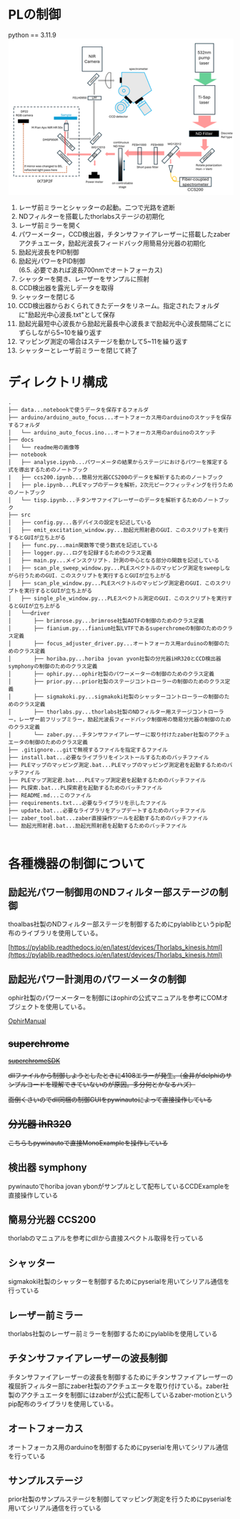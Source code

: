 # PLの制御
python == 3.11.9
![overview](docs/fig1.png)

1. レーザ前ミラーとシャッターの起動。二つで光路を遮断
2. NDフィルターを搭載したthorlabsステージの初期化
3. レーザ前ミラーを開く
4. パワーメーター，CCD検出器，チタンサファイアレーザーに搭載したzaberアクチュエータ，励起光波長フィードバック用簡易分光器の初期化
5. 励起光波長をPID制御
6. 励起光パワーをPID制御\
(6.5. 必要であれば波長700nmでオートフォーカス)
7. シャッターを開き、レーザーをサンプルに照射
8. CCD検出器を露光しデータを取得
9. シャッターを閉じる
10. CCD検出器からおくられてきたデータをリネーム。指定されたフォルダに"励起光中心波長.txt"として保存
11. 励起光最短中心波長から励起光最長中心波長まで励起光中心波長間隔ごとにずらしながら5~10を繰り返す
12. マッピング測定の場合はステージを動かして5~11を繰り返す
13. シャッターとレーザ前ミラーを閉じて終了

# ディレクトリ構成

```
.
├── data...notebookで使うデータを保存するフォルダ
├── arduino/arduino_auto_focus...オートフォーカス用のarduinoのスケッチを保存するフォルダ
│   └── arduino_auto_focus.ino...オートフォーカス用のarduinoのスケッチ
├── docs
│   └── readme用の画像等
├── notebook
│   ├── analyse.ipynb...パワーメータの結果からステージにおけるパワーを推定する式を導出するためのノートブック
|   ├── ccs200.ipynb...簡易分光器CCS200のデータを解析するためのノートブック
│   ├── ple.ipynb...PLEマップのデータを解析，2次元ピークフィッティングを行うためのノートブック
│   └── tisp.ipynb...チタンサファイアレーザーのデータを解析するためのノートブック
├── src
│   ├── config.py...各デバイスの設定を記述している
│   ├── emit_excitation_window.py...励起光照射君のGUI．このスクリプトを実行するとGUIが立ち上がる
│   ├── func.py...main関数等で使う数式を記述している
│   ├── logger.py...ログを記録するためのクラス定義
│   ├── main.py...メインスクリプト．計測の中心となる部分の関数を記述している
|   ├── scan_ple_sweep_window.py...PLEスペクトルのマッピング測定をsweepしながら行うためのGUI．このスクリプトを実行するとGUIが立ち上がる
│   ├── scan_ple_window.py...PLEスペクトルのマッピング測定君のGUI．このスクリプトを実行するとGUIが立ち上がる
│   ├── single_ple_window.py...PLEスペクトル測定のGUI．このスクリプトを実行するとGUIが立ち上がる
│   └──driver
│       ├── brimrose.py...brimrose社製AOTFの制御のためのクラス定義
│       ├── fianium.py...fianium社製LVTFであるsuperchromeの制御のためのクラス定義
│       ├── focus_adjuster_driver.py...オートフォーカス用arduinoの制御のためのクラス定義
│       ├── horiba.py...horiba jovan yvon社製の分光器iHR320とCCD検出器symphonyの制御のためのクラス定義
│       ├── ophir.py...ophir社製のパワーメーターの制御のためのクラス定義
│       ├── prior.py...prior社製のステージコントローラーの制御のためのクラス定義
│       ├── sigmakoki.py...sigmakoki社製のシャッターコントローラーの制御のためのクラス定義
│       ├── thorlabs.py...thorlabs社製のNDフィルター用ステージコントローラー，レーザー前フリップミラー，励起光波長フィードバック制御用の簡易分光器の制御のためのクラス定義
│       └── zaber.py...チタンサファイアレーザーに取り付けたzaber社製のアクチュエータの制御のためのクラス定義
├── .gitignore...gitで無視するファイルを指定するファイル
├── install.bat...必要なライブラリをインストールするためのバッチファイル
├── PLEマップのマッピング測定.bat...PLEマップのマッピング測定君を起動するためのバッチファイル
├── PLEマップ測定君.bat...PLEマップ測定君を起動するためのバッチファイル
├── PL探索.bat...PL探索君を起動するためのバッチファイル
├── README.md...このファイル
├── requirements.txt...必要なライブラリを示したファイル
├── update.bat...必要なライブラリをアップデートするためのバッチファイル
|── zaber_tool.bat...zaber直接操作ツールを起動するためのバッチファイル
└── 励起光照射君.bat...励起光照射君を起動するためのバッチファイル


```

# 各種機器の制御について

## 励起光パワー制御用のNDフィルター部ステージの制御
thoalbas社製のNDフィルター部ステージを制御するためにpylablibというpip配布のライブラリを使用している。

[https://pylablib.readthedocs.io/en/latest/devices/Thorlabs_kinesis.html](https://pylablib.readthedocs.io/en/latest/devices/Thorlabs_kinesis.html)


## 励起光パワー計測用のパワーメータの制御
ophir社製のパワーメーターを制御にはophirの公式マニュアルを参考にCOMオブジェクトを使用している。

[OphirManual](docs/OphirLMMeasurement_COM_Object_0.pdf)


## ~~superchrome~~
~~[superchromeSDK](docs/SuperChromeSDK.pdf)~~

~~dllファイルから制御しようとしたときに4108エラーが発生。（金井がdelphiのサンプルコードを理解できていないのが原因。多分何とかなるハズ）~~

~~面倒くさいのでdll同梱の制御GUIをpywinautoによって直接操作している~~

## ~~分光器 ihR320~~

~~こちらもpywinautoで直接MonoExampleを操作している~~

## 検出器 symphony

pywinautoでhoriba jovan ybonがサンプルとして配布しているCCDExampleを直接操作している

## 簡易分光器 CCS200

thorlabのマニュアルを参考にdllから直接スペクトル取得を行っている

## シャッター

sigmakoki社製のシャッターを制御するためにpyserialを用いてシリアル通信を行っている

## レーザー前ミラー

thorlabs社製のレーザー前ミラーを制御するためにpylablibを使用している

## チタンサファイアレーザーの波長制御

チタンサファイアレーザーの波長を制御するためにチタンサファイアレーザーの複屈折フィルター部にzaber社製のアクチュエータを取り付けている。zaber社製のアクチュエータを制御にはzaberが公式に配布しているzaber-motionというpip配布のライブラリを使用している。

## オートフォーカス

オートフォーカス用のarduinoを制御するためにpyserialを用いてシリアル通信を行っている

## サンプルステージ

prior社製のサンプルステージを制御してマッピング測定を行うためにpyserialを用いてシリアル通信を行っている